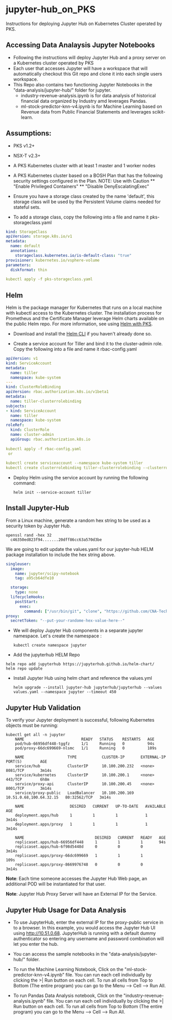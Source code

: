 # jupyter-hub_on_PKS
Instructions for deploying Jupyter Hub on Kubernetes Cluster operated by PKS.

## Accessing Data Analaysis Jupyter Notebooks 
* Following the instructions will deploy Jupyter Hub and a proxy server on a Kubernetes cluster operated by PKS
* Each user that accesses Jupyter will have a workspace that will automatically checkout this Git repo and clone it into each single users workspace.
* This Repo also contains two functioning Jupyter Notebooks in the "data-analysis/jupyter-hub/" folder for jupyter.
    * industry-revenue-analysis.ipynb is for data analysis of historical financial data organized by Industry amd leverages Pandas.
    * ml-stock-predictor-knn-v4.ipynb is for Machine Learning based on Revenue data from Public Financial Statements and leverages scikit-learn.


## Assumptions:
* PKS v1.2+
* NSX-T v2.3+
* A PKS Kubernetes cluster with at least 1 master and 1 worker nodes
* A PKS Kubernetes cluster based on a BOSH Plan that has the following security settings configured in the Plan. NOTE: Use with Caution
** "Enable Privileged Containers"
** "Disable DenyEscalatingExec"
* Ensure you have a storage class created by the name 'default', this storage class will be used by the Persistent Volume claims needed for stateful sets.
 
* To add a storage class, copy the following into a file and name it pks-storageclass.yaml
```yaml
kind: StorageClass
apiVersion: storage.k8s.io/v1
metadata:
  name: default
  annotations:
    storageclass.kubernetes.io/is-default-class: "true"
provisioner: kubernetes.io/vsphere-volume
parameters:
  diskformat: thin  
  
kubectl apply -f pks-storageclass.yaml
 ```
## Helm

Helm is the package manager for Kubernetes that runs on a local machine with kubectl access to the Kubernetes cluster. The installation process for Prometheus and the Certificate Manager leverage Helm charts available on the public Helm repo. For more information, see using [Helm with PKS](https://docs.pivotal.io/runtimes/pks/1-3/helm.html).  

* Download and install the [Helm CLI](https://github.com/helm/helm/releases) if you haven't already done so.  

* Create a service account for Tiller and bind it to the cluster-admin role. Copy the following into a file and name it rbac-config.yaml

```yaml
apiVersion: v1
kind: ServiceAccount
metadata:
  name: tiller
  namespace: kube-system
---
kind: ClusterRoleBinding
apiVersion: rbac.authorization.k8s.io/v1beta1
metadata:
  name: tiller-clusterrolebinding
subjects:
- kind: ServiceAccount
  name: tiller
  namespace: kube-system
roleRef:
  kind: ClusterRole
  name: cluster-admin
  apiGroup: rbac.authorization.k8s.io
 
kubectl apply -f rbac-config.yaml
 or 
  
kubectl create serviceaccount --namespace kube-system tiller
kubectl create clusterrolebinding tiller-clusterrolebinding --clusterrole=cluster-admin --serviceaccount=kube-system:tiller
  ```

* Deploy Helm using the service account by running the following command:

    `helm init --service-account tiller`


## Install Jupyter-Hub

From a Linux machine, generate a random hex string to be used as a security token by Jupyter Hub.

```
openssl rand -hex 32
  c46350ed823f94.......20dff86cc63a570d3be
```


We are going to edit update the values.yaml for our jupyter-hub HELM package installation to include the hex string above.

```yaml
singleuser:
  image:
    name: jupyter/scipy-notebook
    tag: a95cb64dfe10

  storage:
    type: none
  lifecycleHooks:
    postStart:
      exec:
        command: ["/usr/bin/git", "clone", "https://github.com/CNA-Tech/Apps-on-PKS.git", "data-analysis"]
proxy:
  secretToken: "--put-your-randome-hex-value-here--"
```
    
* We will deploy Jupyter Hub components in a separate jupyter namespace.  Let's create the namespace : 

    `kubectl create namespace jupyter`  
    

* Add the jupyterhub HELM Repo

```
helm repo add jupyterhub https://jupyterhub.github.io/helm-chart/
helm repo update
```

* Install Jupyter Hub using helm chart and reference the values.yml

    `helm upgrade --install jupyter-hub jupyterhub/jupyterhub --values values.yaml --namespace jupyter --timeout 450`  
    
    
## Jupyter Hub Validation

To verify your Jupyter deployment is successful, following Kubernetes objects must be running:

```
kubectl get all -n jupyter
    NAME                         READY   STATUS    RESTARTS   AGE
    pod/hub-66956df448-tggfz     1/1     Running   0          94s
    pod/proxy-66dc699669-nlsmc   1/1     Running   0          109s
     
    NAME                   TYPE           CLUSTER-IP       EXTERNAL-IP               PORT(S)        AGE
    service/hub            ClusterIP      10.100.200.232   <none>                    8081/TCP       3m14s
    service/kubernetes     ClusterIP      10.100.200.1     <none>                    443/TCP        6h8m
    service/proxy-api      ClusterIP      10.100.200.45    <none>                    8001/TCP       3m14s
    service/proxy-public   LoadBalancer   10.100.200.169   10.51.0.68,100.64.32.15   80:32562/TCP   3m14s
     
    NAME                    DESIRED   CURRENT   UP-TO-DATE   AVAILABLE   AGE
    deployment.apps/hub     1         1         1            1           3m14s
    deployment.apps/proxy   1         1         1            1           3m14s
    
    NAME                               DESIRED   CURRENT   READY   AGE
    replicaset.apps/hub-66956df448     1         1         1       94s
    replicaset.apps/hub-6f98d5448d     0         0         0       3m14s
    replicaset.apps/proxy-66dc699669   1         1         1       109s
    replicaset.apps/proxy-8669976748   0         0         0       3m14s
```
**Note**:  Each time someone accesses the Jupyter Hub Web page, an additional POD will be instantiated for that user.

**Note**:  Jupyter Hub Proxy Server will have an External IP for the Service.

## Jupyter Hub Usage for Data Analysis

* To use JupyterHub, enter the external IP for the proxy-public service in to a browser. In this example, you would access the Jupyter Hub UI using http://10.51.0.68.  JupyterHub is running with a default dummy authenticator so entering any username and password combination will let you enter the hub.

* You can access the sample notebooks in the "data-analysis/jupyter-hub/" folder.

* To run the Machine Learning Notebook, Click on the "ml-stock-predictor-knn-v4.ipynb"  file.  You can run each cell individually by clicking the >| Run  button on each cell.  To run all cells from Top to Bottom (The entire program) you can go to the Menu --> Cell --> Run All.

* To run Pandas Data Analysis notebook, Click on the "industry-revenue-analysis.ipynb"  file.  You can run each cell individually by clicking the >| Run  button on each cell.  To run all cells from Top to Bottom (The entire program) you can go to the Menu --> Cell --> Run All.
 

